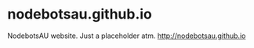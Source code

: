nodebotsau.github.io
====================

NodebotsAU website. Just a placeholder atm. http://nodebotsau.github.io
